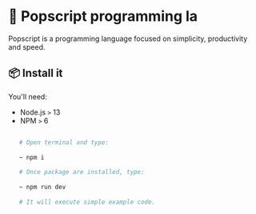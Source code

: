 # 🍿 Popscript programming la
Popscript is a programming language focused on simplicity, productivity and speed.
## 📦 Install it
You'll need:
- Node.js `>` 13
- NPM `>` 6
```bash

   # Open terminal and type:
  
   ~ npm i
  
   # Once package are installed, type:
  
   ~ npm run dev
  
   # It will execute simple example code.
  
```